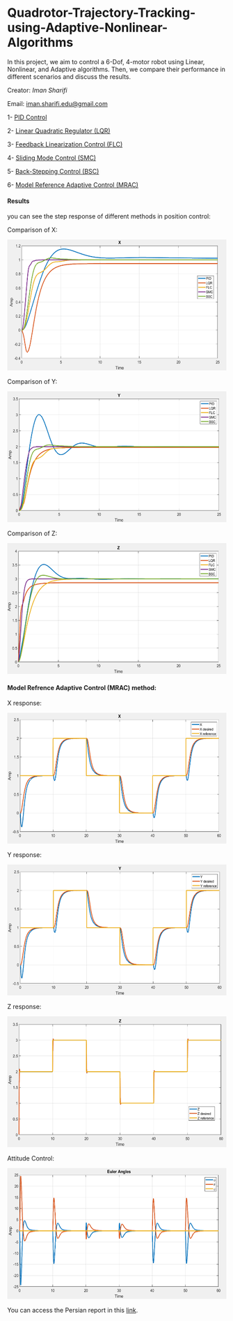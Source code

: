 # Quadrotor-Trajectory-Tracking-using-Adaptive-Nonlinear-Algorithms
In this project, we aim to control a 6-Dof, 4-motor robot using Linear, Nonlinear, and Adaptive algorithms. Then, we compare their performance in different scenarios and discuss the results.

Creator: _Iman Sharifi_

Email: iman.sharifi.edu@gmail.com

1- [PID Control](https://github.com/98210184/Quadcopter-Trajectory-Tracking-using-Adaptive-Nonlinear-Algorithms/tree/main/Project/1-PID%20Control%20Quadcopter)

2- [Linear Quadratic Regulator (LQR)](https://github.com/98210184/Quadcopter-Trajectory-Tracking-using-Adaptive-Nonlinear-Algorithms/tree/main/Project/2-LQR%20Control%20Quadcopter)

3- [Feedback Linearization Control (FLC)](https://github.com/98210184/Quadcopter-Trajectory-Tracking-using-Adaptive-Nonlinear-Algorithms/tree/main/Project/3-Feedback%20Linearization%20Control%20Quadcopter)

4- [Sliding Mode Control (SMC)](https://github.com/98210184/Quadcopter-Trajectory-Tracking-using-Adaptive-Nonlinear-Algorithms/tree/main/Project/4-Sliding%20Mode%20Control%20Quadcopter)

5- [Back-Stepping Control (BSC)](https://github.com/98210184/Quadcopter-Trajectory-Tracking-using-Adaptive-Nonlinear-Algorithms/tree/main/Project/5-Backstepping%20Control%20Quadcopter)

6- [Model Reference Adaptive Control (MRAC)](https://github.com/98210184/Quadcopter-Trajectory-Tracking-using-Adaptive-Nonlinear-Algorithms/tree/main/Project/6-MRAC%20Control%20Quadcopter)

#### Results
you can see the step response of different methods in position control:

Comparison of X:

<img src="https://github.com/98210184/Quadcopter-Trajectory-Tracking-using-Adaptive-Nonlinear-Algorithms/blob/main/image/x%20comparision.png" width="600" height="300">

Comparison of Y:

<img src="https://github.com/98210184/Quadcopter-Trajectory-Tracking-using-Adaptive-Nonlinear-Algorithms/blob/main/image/Y%20comparison.png" width="600" height="300">

Comparison of Z:

<img src="https://github.com/98210184/Quadcopter-Trajectory-Tracking-using-Adaptive-Nonlinear-Algorithms/blob/main/image/Z%20comparison.png" width="600" height="300">

#### Model Refrence Adaptive Control (MRAC) method:

X response:

<img src="https://github.com/98210184/Quadcopter-Trajectory-Tracking-using-Adaptive-Nonlinear-Algorithms/blob/main/image/X%20MRAC.png" width="600" height="300">

Y response:

<img src="https://github.com/98210184/Quadcopter-Trajectory-Tracking-using-Adaptive-Nonlinear-Algorithms/blob/main/image/Y%20MRAC.png" width="600" height="300">

Z response:

<img src="https://github.com/98210184/Quadcopter-Trajectory-Tracking-using-Adaptive-Nonlinear-Algorithms/blob/main/image/Z%20MRAC.png" width="600" height="300">

Attitude Control:

<img src="https://github.com/98210184/Quadcopter-Trajectory-Tracking-using-Adaptive-Nonlinear-Algorithms/blob/main/image/Attitude%20MRAC.png" width="600" height="300">

You can access the Persian report in this [link](https://github.com/98210184/Quadcopter-Trajectory-Tracking-using-Adaptive-Nonlinear-Algorithms/blob/main/PersianReport.pdf).

